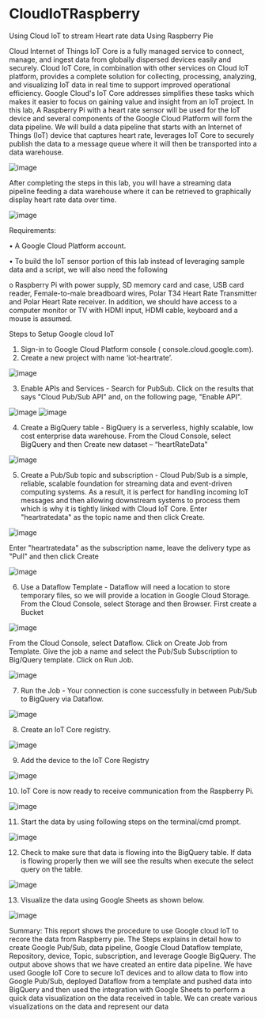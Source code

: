 # CloudIoTRaspberry
Using Cloud IoT to stream Heart rate data Using Raspberry Pie

Cloud Internet of Things IoT Core is a fully managed service to connect, manage, and ingest data from globally dispersed devices easily and securely. Cloud IoT Core, in combination with other services on Cloud IoT platform, provides a complete solution for collecting, processing, analyzing, and visualizing IoT data in real time to support improved operational efficiency. Google Cloud's IoT Core addresses simplifies these tasks which makes it easier to focus on gaining value and insight from an IoT project.
In this lab, A Raspberry Pi with a heart rate sensor will be used for the IoT device and several components of the Google Cloud Platform will form the data pipeline. We will build a data pipeline that starts with an Internet of Things (IoT) device that captures heart rate, leverages IoT Core to securely publish the data to a message queue where it will then be transported into a data warehouse. 

![image](https://user-images.githubusercontent.com/81333410/117591581-bfbbca80-b0fa-11eb-8472-041650c7669f.png)
 
After completing the steps in this lab, you will have a streaming data pipeline feeding a data warehouse where it can be retrieved to graphically display heart rate data over time.
 
 ![image](https://user-images.githubusercontent.com/81333410/117591608-e417a700-b0fa-11eb-9547-6246c45ec5a1.png)


Requirements:

•	A Google Cloud Platform account.

•	To build the IoT sensor portion of this lab instead of leveraging sample data and a script, we will also need the following 

o	Raspberry Pi with power supply, SD memory card and case, USB card reader, Female-to-male breadboard wires, Polar T34 Heart Rate Transmitter and Polar Heart Rate receiver. In addition, we should have access to a computer monitor or TV with HDMI input, HDMI cable, keyboard and a mouse is assumed.

Steps to Setup Google cloud IoT
1.	Sign-in to Google Cloud Platform console ( console.cloud.google.com).
2.	Create a new project with name ‘iot-heartrate’.
 
 ![image](https://user-images.githubusercontent.com/81333410/117591619-eb3eb500-b0fa-11eb-90d2-6bc5718c7569.png)

3.	Enable APIs and Services - Search for PubSub. Click on the results that says "Cloud Pub/Sub API" and, on the following page, "Enable API".

![image](https://user-images.githubusercontent.com/81333410/117591622-eed23c00-b0fa-11eb-8ce7-c4b93513dc61.png)
![image](https://user-images.githubusercontent.com/81333410/117591626-f396f000-b0fa-11eb-9c37-ef6a0c20bc7b.png)

 
4.	Create a BigQuery table - BigQuery is a serverless, highly scalable, low cost enterprise data warehouse. From the Cloud Console, select BigQuery and then Create new dataset – “heartRateData"

![image](https://user-images.githubusercontent.com/81333410/117591633-fc87c180-b0fa-11eb-9a7f-48e339d0a273.png)

    
5.	Create a Pub/Sub topic and subscription - Cloud Pub/Sub is a simple, reliable, scalable foundation for streaming data and event-driven computing systems. As a result, it is perfect for handling incoming IoT messages and then allowing downstream systems to process them which is why it is tightly linked with Cloud IoT Core. Enter "heartratedata" as the topic name and then click Create.

![image](https://user-images.githubusercontent.com/81333410/117591646-05789300-b0fb-11eb-8df5-12943e821010.png)

 
Enter "heartratedata" as the subscription name, leave the delivery type as "Pull" and then click Create

![image](https://user-images.githubusercontent.com/81333410/117591655-0c9fa100-b0fb-11eb-9df4-549d8a152e99.png)
     

6.	Use a Dataflow Template - Dataflow will need a location to store temporary files, so we will provide a location in Google Cloud Storage. From the Cloud Console, select Storage and then Browser. First create a Bucket

![image](https://user-images.githubusercontent.com/81333410/117591668-19bc9000-b0fb-11eb-9bed-7ea08bdc81f3.png)

From the Cloud Console, select Dataflow. Click on Create Job from Template. Give the job a name and select the Pub/Sub Subscription to Big/Query template. Click on Run Job.

![image](https://user-images.githubusercontent.com/81333410/117591675-1e814400-b0fb-11eb-9b52-150c80609f6c.png)

7.	Run the Job - Your connection is cone successfully in between Pub/Sub to BigQuery via Dataflow.

![image](https://user-images.githubusercontent.com/81333410/117591686-23de8e80-b0fb-11eb-9d85-68a0693c3338.png)

8.	Create an IoT Core registry.

![image](https://user-images.githubusercontent.com/81333410/117591693-2e992380-b0fb-11eb-98da-ffe0da7a138a.png)

9.	Add the device to the IoT Core Registry

![image](https://user-images.githubusercontent.com/81333410/117591696-32c54100-b0fb-11eb-93b2-73edf02595eb.png)

10.	IoT Core is now ready to receive communication from the Raspberry Pi.

![image](https://user-images.githubusercontent.com/81333410/117591700-35c03180-b0fb-11eb-932e-3d157ce3d46f.png)

11.	Start the data by using following steps on the terminal/cmd prompt.
 
![image](https://user-images.githubusercontent.com/81333410/117591705-39ec4f00-b0fb-11eb-8789-62c3dfcb0a4d.png)


12.	Check to make sure that data is flowing into the BigQuery table. If data is flowing properly then we will see the results when execute the select query on the table. 

![image](https://user-images.githubusercontent.com/81333410/117591713-41135d00-b0fb-11eb-8802-87f587f806dc.png)
         
13.	Visualize the data using Google Sheets as shown below.
 
![image](https://user-images.githubusercontent.com/81333410/117591718-453f7a80-b0fb-11eb-8848-2fe8256ec15e.png)


Summary:
This report shows the procedure to use Google cloud IoT to recore the data from Raspberry pie. The Steps explains in detail how to create Google Pub/Sub, data pipeline, Google Cloud Dataflow template, Repository, device, Topic, subscription, and leverage Google BigQuery. The output above shows that we have created an entire data pipeline.  We have used Google IoT Core to secure IoT devices and to allow data to flow into Google Pub/Sub, deployed Dataflow from a template and pushed data into BigQuery and then used the integration with Google Sheets to perform a quick data visualization on the data received in table. We can create various visualizations on the data and represent our data
